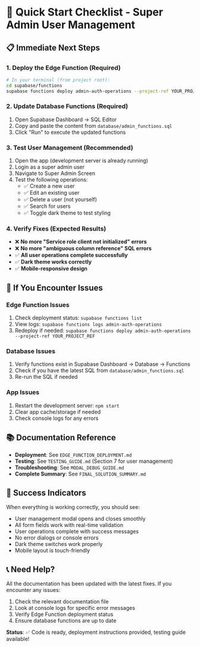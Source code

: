# 🚀 Quick Start Checklist - Super Admin User Management

## 📋 Immediate Next Steps

### 1. Deploy the Edge Function (Required)

```bash
# In your terminal (from project root):
cd supabase/functions
supabase functions deploy admin-auth-operations --project-ref YOUR_PROJECT_REF
```

### 2. Update Database Functions (Required)

1. Open Supabase Dashboard → SQL Editor
2. Copy and paste the content from `database/admin_functions.sql`
3. Click "Run" to execute the updated functions

### 3. Test User Management (Recommended)

1. Open the app (development server is already running)
2. Login as a super admin user
3. Navigate to Super Admin Screen
4. Test the following operations:
   - ✅ Create a new user
   - ✅ Edit an existing user
   - ✅ Delete a user (not yourself)
   - ✅ Search for users
   - ✅ Toggle dark theme to test styling

### 4. Verify Fixes (Expected Results)

- ❌ **No more "Service role client not initialized" errors**
- ❌ **No more "ambiguous column reference" SQL errors**
- ✅ **All user operations complete successfully**
- ✅ **Dark theme works correctly**
- ✅ **Mobile-responsive design**

## 🐛 If You Encounter Issues

### Edge Function Issues

1. Check deployment status: `supabase functions list`
2. View logs: `supabase functions logs admin-auth-operations`
3. Redeploy if needed: `supabase functions deploy admin-auth-operations --project-ref YOUR_PROJECT_REF`

### Database Issues

1. Verify functions exist in Supabase Dashboard → Database → Functions
2. Check if you have the latest SQL from `database/admin_functions.sql`
3. Re-run the SQL if needed

### App Issues

1. Restart the development server: `npm start`
2. Clear app cache/storage if needed
3. Check console logs for any errors

## 📚 Documentation Reference

- **Deployment**: See `EDGE_FUNCTION_DEPLOYMENT.md`
- **Testing**: See `TESTING_GUIDE.md` (Section 7 for user management)
- **Troubleshooting**: See `MODAL_DEBUG_GUIDE.md`
- **Complete Summary**: See `FINAL_SOLUTION_SUMMARY.md`

## 🎯 Success Indicators

When everything is working correctly, you should see:

- User management modal opens and closes smoothly
- All form fields work with real-time validation
- User operations complete with success messages
- No error dialogs or console errors
- Dark theme switches work properly
- Mobile layout is touch-friendly

## 📞 Need Help?

All the documentation has been updated with the latest fixes. If you encounter any issues:

1. Check the relevant documentation file
2. Look at console logs for specific error messages
3. Verify Edge Function deployment status
4. Ensure database functions are up to date

**Status**: ✅ Code is ready, deployment instructions provided, testing guide available!
